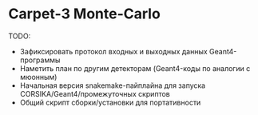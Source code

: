 # Carpet-3 Monte-Carlo

TODO:
* Зафиксировать протокол входных и выходных данных Geant4-программы
* Наметить план по другим детекторам (Geant4-коды по аналогии с мюонным)
* Начальная версия snakemake-пайплайна для запуска CORSIKA/Geant4/промежуточных скриптов
* Общий скрипт сборки/установки для портативности
